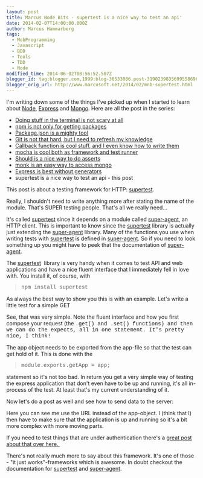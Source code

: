 ```yaml
---
layout: post
title: Marcus Node Bits - supertest is a nice way to test an api'
date: 2014-02-07T14:00:00.000Z
author: Marcus Hammarberg
tags:
  - MobProgramming
  - Javascript
  - BDD
  - Tools
  - TDD
  - Node
modified_time: 2014-06-02T08:56:52.507Z
blogger_id: tag:blogger.com,1999:blog-36533086.post-3190239835699558696
blogger_orig_url: http://www.marcusoft.net/2014/02/mnb-supertest.html
---
```



<div>

I'm writing down some of the things I've picked up when I started to
learn
about <a href="http://nodejs.org/" target="_blank">Node</a>, <a href="http://expressjs.com/" target="_blank">Express</a> and <a href="http://www.mongodb.org/" target="_blank">Mongo</a>.
Here are all the post in the series:

- <a href="http://www.marcusoft.net/2014/02/mnb-terminal.html"
    target="_blank">Doing stuff in the terminal is not scary at all</a>
- <a href="http://www.marcusoft.net/2014/02/mnb-npm.html"
    target="_blank">npm is not only for getting packages</a>
- <a href="http://www.marcusoft.net/2014/02/mnb-packagejson.html"
    target="_blank">Package.json is a mighty tool</a>
- <a href="http://www.marcusoft.net/2014/02/mnb-git.html"
    target="_blank">Git is not that hard, but I need to refresh my
    knowledge</a>
- <a href="http://www.marcusoft.net/2014/02/mnb-callbacks.html"
    target="_blank">Callback function is cool stuff, and I even know how to
    write them</a>
- <span
    style="color: #0000ee; text-decoration: underline;"><a href="http://www.marcusoft.net/2014/02/mnb-mocha.html"
    target="_blank">mocha is cool both as framework and test runner</a>
- <a href="http://www.marcusoft.net/2014/02/mnb-should.html"
    target="_blank">Should is a nice way to do asserts</a>
- <a href="http://www.marcusoft.net/2014/02/mnb-monk.html"
    target="_blank">monk is an easy way to access mongo</a>
- <a href="http://www.marcusoft.net/2014/02/mnb-express.html"
    target="_blank">Express is best without generators</a>
- supertest is a nice way to test an api - this post

This post is about a testing framework for HTTP:
<a href="https://github.com/visionmedia/supertest"
target="_blank">supertest</a>.

<div>

Really, I shouldn't need to write anything more after stating the name
of the module. That's SUPER testing people. That's all we really
need...

It's called <a href="https://github.com/visionmedia/supertest"
target="_blank">supertest</a> since it depends on a module
called <a href="https://github.com/visionmedia/superagent"
target="_blank">super-agent</a>, an HTTP client. This is important to
know since the <a href="https://github.com/visionmedia/supertest"
target="_blank">supertest</a> library is actually just extending
the <a href="https://github.com/visionmedia/superagent"
target="_blank">super-agent</a> library. Many of the functions you use
when writing tests
with <a href="https://github.com/visionmedia/supertest"
target="_blank">supertest</a> is defined
in <a href="https://github.com/visionmedia/superagent"
target="_blank">super-agent</a>. So if you need to look something up
you might have to peek that the documentation
of <a href="https://github.com/visionmedia/superagent"
target="_blank">super-agent</a>.

The <a href="https://github.com/visionmedia/supertest"
target="_blank">supertest</a>  library is very handy when it comes to
test API and web applications and have a nice fluent interface that I
immediately fell in love with. You install it, of course, with

> <span style="font-family: Courier New, Courier, monospace;">npm
> install supertest

As always the best way to show you this is with an example. Let's write
a little test for a simple GET

See, that was very simple. Note the fluent interface and how you first
compose your request (the <span
style="font-family: Courier New, Courier, monospace;">.get() and
<span
style="font-family: Courier New, Courier, monospace;">.set()
functions) and then we can do the expects, all in one statement. It's
pretty nice, I think!

The app object needs to be exported from the app-file so that the test
can get hold of it. This is done with the

> <span
> style="font-family: Courier New, Courier, monospace;">module.exports.getApp
> = app;

statement so it's not too bad. In return you get a very simple way of
testing the express application that don't even have to be up and
running, it's all in-process of the test. At least that's my current
understanding of it.

Now let's do a post as well and see how to send data to the server:

</div>

Here you can see me use the URL instead of the app-object. I (think that
I) then have to make sure that the application is up and running so it's
a bit more complex with more moving parts.

If you need to test things that are under authentication there's a
<a href="http://jaketrent.com/post/authenticated-supertest-tests/"
target="_blank">great post about that over here. </a>

There's not really much more to say about this framework. It's one of
those - "it just works"-frameworks which is awesome. In doubt checkout
the documentation for <a href="https://github.com/visionmedia/supertest"
target="_blank">supertest</a> and <a href="https://github.com/visionmedia/superagent"
target="_blank">super-agent</a>.

</div>
